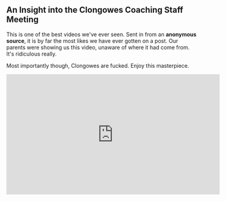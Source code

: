 <html>
<body>
  <h2>An Insight into the Clongowes Coaching Staff Meeting</h2>
  <p>This is one of the best videos we've ever seen. Sent in from an <strong>anonymous source</strong>, it is by far the most likes we have ever gotten on a post. Our parents were showing us this video, unaware of where it had come from. It's ridiculous really.</p>
  <p>Most importantly though, Clongowes are fucked. <!--<a href="/video-1583606595.mp4" download>-->Enjoy this masterpiece.</p>
  <!--video> 
    <!--<source src="/video-1583606595.mp4" type="video/mp4; codecs='avc1.42E01E, mp4a.40.2'">-->
    <iframe width="560" height="315" src="https://www.youtube.com/embed/FuUiV7P2P8Y" frameborder="0" allow="accelerometer; autoplay; encrypted-media; gyroscope; picture-in-picture" allowfullscreen></iframe>
    <!--<source src="/video-1583606595.ogv" type="video/ogg; codecs='theora, vorbis'">>
  </video-->
</body>
</html>
